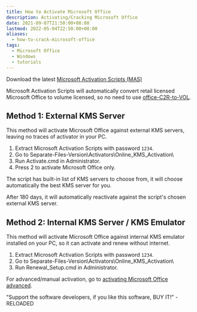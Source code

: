 ```yaml
---
title: How to Activate Microsoft Office
description: Activating/Cracking Microsoft Office
date: 2021-09-07T21:50:00+08:00
lastmod: 2022-05-04T22:50:00+08:00
aliases:
  - how-to-crack-microsoft-office
tags:
  - Microsoft Office
  - Windows
  - tutorials
---
```

Download the latest [Microsoft Activation Scripts (MAS)](https://github.com/massgravel/Microsoft-Activation-Scripts/releases/latest)

Microsoft Activation Scripts will automatically convert retail licensed Microsoft Office to volume licensed, so no need to use [office-C2R-to-VOL](https://github.com/kkkgo/office-C2R-to-VOL).

## Method 1: External KMS Server
This method will activate Microsoft Office against external KMS servers, leaving no traces of activator in your PC.

1. Extract Microsoft Activation Scripts with password `1234`.
2. Go to Separate-Files-Version\Activators\Online_KMS_Activation\
3. Run Activate.cmd in Administrator.
4. Press 2 to activate Microsoft Office only.

The script has built-in list of KMS servers to choose from, it will choose automatically the best KMS server for you.

After 180 days, it will automatically reactivate against the script's chosen external KMS server.

## Method 2: Internal KMS Server / KMS Emulator
This method will activate Microsoft Office against internal KMS emulator installed on your PC, so it can activate and renew without internet.

1. Extract Microsoft Activation Scripts with password `1234`.
2. Go to Separate-Files-Version\Activators\Online_KMS_Activation\
3. Run Renewal_Setup.cmd in Administrator.

For advanced/manual activation, go to [activating Microsoft Office advanced](../how-to-activate-microsoft-office-advanced/).

"Support the software developers, if you like this software, BUY IT!" - RELOADED